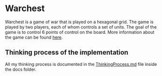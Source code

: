 # Warchest

Warchest is a game of war that is played on a hexagonal grid. The game is played by two players, each of whom controls a set of units. The goal of the game is to control 6 points of control on the board. More information about the game can be found [here](https://www.youtube.com/watch?v=uuiViXGNfcw).

## Thinking process of the implementation

All my thinking process is documented in the [ThinkingProcess.md](/docs/ThinkingProcess.md) file inside the docs folder.